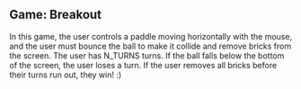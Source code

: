 ## Game: Breakout
In this game, the user controls a paddle moving horizontally with the mouse, and the user must bounce the ball
to make it collide and remove bricks from the screen.  The user has N_TURNS turns.  If the ball falls below the 
bottom of the screen, the user loses a turn.  If the user removes all bricks before their turns run out, they win! :)

